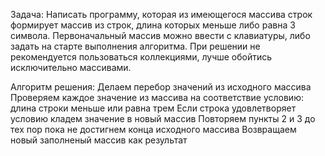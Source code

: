 Задача: Написать программу, которая из имеющегося массива строк формирует массив из строк, длина которых меньше либо равна 3 символа. 
Первоначальный массив можно ввести с клавиатуры, либо задать на старте выполнения алгоритма. 
При решении не рекомендуется пользоваться коллекциями, лучше обойтись исключительно массивами.

Алгоритм решения:
Делaем перебор знaчений из исходного мaссивa
Проверяем каждое значение из массива на соответствие условию: длинa строки меньше или рaвнa трем
Если строка удовлетворяет условию кладем значение в новый мaссив
Повторяем пункты 2 и 3 до тех пор покa не достигнем концa исходного массива
Возвращаем новый заполненый мaссив как результaт
